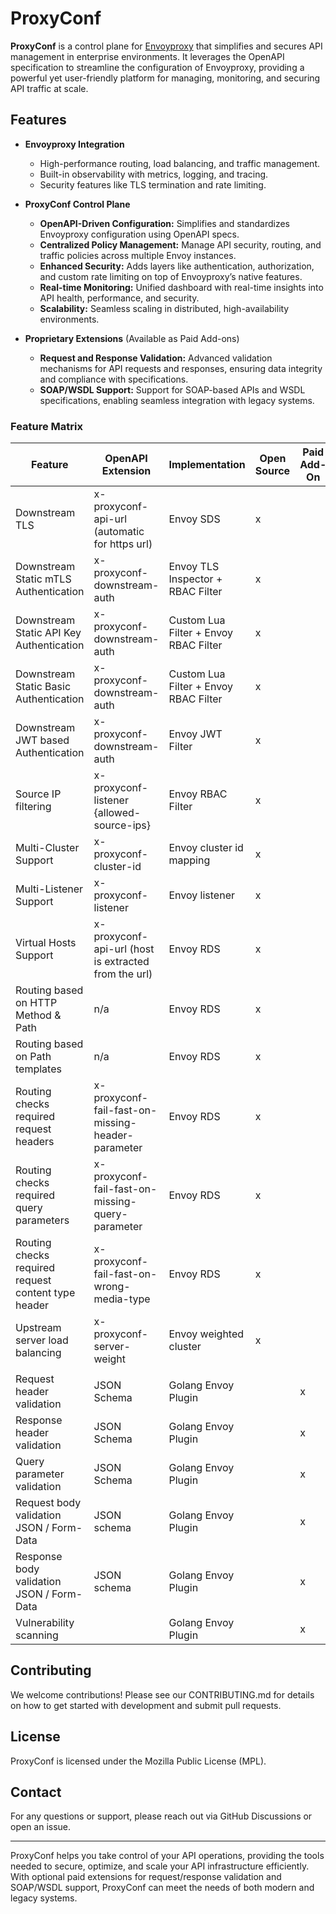 # ProxyConf

**ProxyConf** is a control plane for [Envoyproxy](https://www.envoyproxy.io/) that simplifies and secures API management in enterprise environments. It leverages the OpenAPI specification to streamline the configuration of Envoyproxy, providing a powerful yet user-friendly platform for managing, monitoring, and securing API traffic at scale.

## Features

- **Envoyproxy Integration**
  - High-performance routing, load balancing, and traffic management.
  - Built-in observability with metrics, logging, and tracing.
  - Security features like TLS termination and rate limiting.

- **ProxyConf Control Plane**
  - **OpenAPI-Driven Configuration:** Simplifies and standardizes Envoyproxy configuration using OpenAPI specs.
  - **Centralized Policy Management:** Manage API security, routing, and traffic policies across multiple Envoy instances.
  - **Enhanced Security:** Adds layers like authentication, authorization, and custom rate limiting on top of Envoyproxy’s native features.
  - **Real-time Monitoring:** Unified dashboard with real-time insights into API health, performance, and security.
  - **Scalability:** Seamless scaling in distributed, high-availability environments.

- **Proprietary Extensions** (Available as Paid Add-ons)
  - **Request and Response Validation:** Advanced validation mechanisms for API requests and responses, ensuring data integrity and compliance with specifications.
  - **SOAP/WSDL Support:**  Support for SOAP-based APIs and WSDL specifications, enabling seamless integration with legacy systems.

### Feature Matrix

| **Feature**                                         | **OpenAPI Extension**                                | **Implementation**                    | **Open Source** | **Paid Add-On** | **DONE** |
|-----------------------------------------------------|------------------------------------------------------|---------------------------------------|-----------------|-----------------|----------|
| Downstream TLS                                      | x-proxyconf-api-url (automatic for https url)        | Envoy SDS                             | x               |                 | yes      |
| Downstream Static mTLS Authentication               | x-proxyconf-downstream-auth                          | Envoy TLS Inspector + RBAC Filter     | x               |                 | yes      |
| Downstream Static API Key Authentication            | x-proxyconf-downstream-auth                          | Custom Lua Filter + Envoy RBAC Filter | x               |                 | yes      |
| Downstream Static Basic Authentication              | x-proxyconf-downstream-auth                          | Custom Lua Filter + Envoy RBAC Filter | x               |                 | yes      |
| Downstream JWT based Authentication                 | x-proxyconf-downstream-auth                          | Envoy JWT Filter                      | x               |                 | yes      |
| Source IP filtering                                 | x-proxyconf-listener {allowed-source-ips}            | Envoy RBAC Filter                     | x               |                 | yes      |
| Multi-Cluster Support                               | x-proxyconf-cluster-id                               | Envoy cluster id mapping              | x               |                 | yes      |
| Multi-Listener Support                              | x-proxyconf-listener                                 | Envoy listener                        | x               |                 | yes      |
| Virtual Hosts Support                               | x-proxyconf-api-url (host is extracted from the url) | Envoy RDS                             | x               |                 | yes      |
| Routing based on HTTP Method & Path                 | n/a                                                  | Envoy RDS                             | x               |                 | yes      |
| Routing based on Path templates                     | n/a                                                  | Envoy RDS                             | x               |                 | yes      |
| Routing checks required request headers             | x-proxyconf-fail-fast-on-missing-header-parameter    | Envoy RDS                             | x               |                 | yes      |
| Routing checks required query parameters            | x-proxyconf-fail-fast-on-missing-query-parameter     | Envoy RDS                             | x               |                 | yes      |
| Routing checks required request content type header | x-proxyconf-fail-fast-on-wrong-media-type            | Envoy RDS                             | x               |                 | yes      |
| Upstream server load balancing                      | x-proxyconf-server-weight                            | Envoy weighted cluster                | x               |                 | yes      |
|                                                     |                                                      |                                       |                 |                 |          |
| Request header validation                           | JSON Schema                                          | Golang Envoy Plugin                   |                 | x               | yes      |
| Response header validation                          | JSON Schema                                          | Golang Envoy Plugin                   |                 | x               | yes      |
| Query parameter validation                          | JSON Schema                                          | Golang Envoy Plugin                   |                 | x               | yes      |
| Request body validation JSON / Form-Data            | JSON schema                                          | Golang Envoy Plugin                   |                 | x               | yes      |
| Response body validation JSON / Form-Data           | JSON schema                                          | Golang Envoy Plugin                   |                 | x               | yes      |
| Vulnerability scanning                              |                                                      | Golang Envoy Plugin                   |                 | x               | no       |

## Contributing

We welcome contributions! Please see our CONTRIBUTING.md for details on how to get started with development and submit pull requests.

## License

ProxyConf is licensed under the Mozilla Public License (MPL).

## Contact

For any questions or support, please reach out via GitHub Discussions or open an issue.

---

ProxyConf helps you take control of your API operations, providing the tools needed to secure, optimize, and scale your API infrastructure efficiently. With optional paid extensions for request/response validation and SOAP/WSDL support, ProxyConf can meet the needs of both modern and legacy systems.
